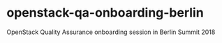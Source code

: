 # openstack-qa-onboarding-berlin
OpenStack Quality Assurance onboarding session in Berlin Summit 2018 

